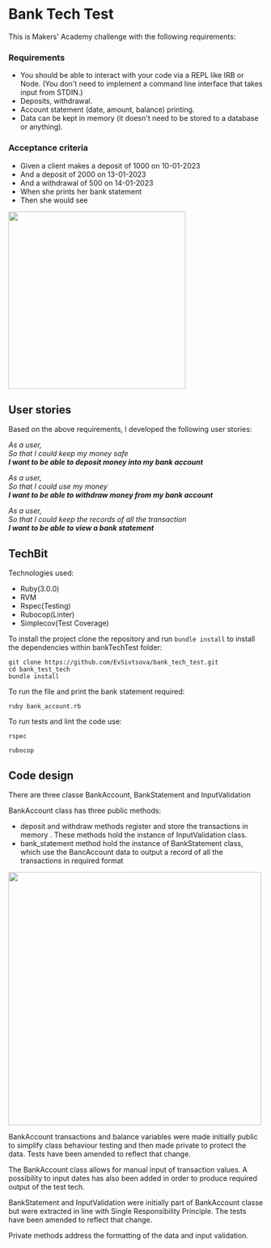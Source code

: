 # Bank Tech Test

This is Makers' Academy challenge with the following requirements:

### Requirements

* You should be able to interact with your code via a REPL like IRB or Node. (You don't need to implement a command line interface that takes input from STDIN.)
* Deposits, withdrawal.
* Account statement (date, amount, balance) printing.
* Data can be kept in memory (it doesn't need to be stored to a database or anything).

### Acceptance criteria

* Given a client makes a deposit of 1000 on 10-01-2023
* And a deposit of 2000 on 13-01-2023
* And a withdrawal of 500 on 14-01-2023
* When she prints her bank statement
* Then she would see

<img src="https://github.com/EvSivtsova/bank_tech_test/blob/main/bank_tech_test_required_output.png" width='350'>
  
  
## User stories

Based on the above requirements, I developed the following user stories:

_As a user,_<br>
_So that I could keep my money safe_<br>
**_I want to be able to deposit money into my bank account_**

_As a user,_<br>
_So that I could use my money_<br>
**_I want to be able to withdraw money from my bank account_**

_As a user,_<br>
_So that I could keep the records of all the transaction_<br>
**_I want to be able to view a bank statement_**

## TechBit

Technologies used: 
* Ruby(3.0.0)
* RVM
* Rspec(Testing)
* Rubocop(Linter)
* Simplecov(Test Coverage)

To install the project clone the repository and run `bundle install` to install the dependencies within bankTechTest folder:

```
git clone https://github.com/EvSivtsova/bank_tech_test.git
cd bank_test_tech
bundle install
```
To run the file and print the bank statement required:

`ruby bank_account.rb`

To run tests and lint the code use:

`rspec`

`rubocop`

## Code design

There are three classe BankAccount, BankStatement and InputValidation

BankAccount class has three public methods:
  * deposit and withdraw methods register and store the transactions in memory . These methods hold the instance of InputValidation class.
  * bank_statement method hold the instance of BankStatement class, which use the BancAccount data to output a record of all the transactions in required format

<img src="https://github.com/EvSivtsova/bank_tech_test/blob/main/bank_tech_test_final_output.png" width='500'>

BankAccount transactions and balance variables were made initially public to simplify class behaviour testing and then made private to protect the data. Tests have been amended to reflect that change.

The BankAccount class allows for manual input of transaction values. A possibility to input dates has also been added in order to produce required output of the test tech. 

BankStatement and InputValidation were initially part of BankAccount classe but were extracted in line with Single Responsibility Principle. The tests have been amended to reflect that change.

Private methods address the formatting of the data and input validation. 

